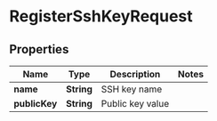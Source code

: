 

# RegisterSshKeyRequest


## Properties

| Name | Type | Description | Notes |
|------------ | ------------- | ------------- | -------------|
|**name** | **String** | SSH key name |  |
|**publicKey** | **String** | Public key value |  |



